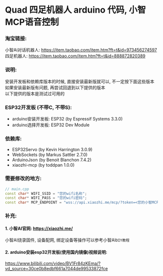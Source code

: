 # Quad 四足机器人 arduino 代码, 小智MCP语音控制

### 淘宝链接:  
小智Ai对话机器人: https://item.taobao.com/item.htm?ft=t&id=973456274597  
四足机器人: https://item.taobao.com/item.htm?ft=t&id=888872820389

### 说明:   
安装开发板和依赖库版本的时候, 直接安装最新版就可以, 不一定按下面这些版本  
如果安装最新版有问题, 再尝试回退到以下提供的版本  
以下提供的版本是测试过可用的  

### ESP32开发板 (不带C, 不带S):
 - arduino安装开发板: ESP32 (by Espressif Systems 3.3.0)  
 - arduino选择开发板: ESP32 Dev Module  

### 依赖库:
 - ESP32Servo (by Kevin Harrington 3.0.9)
 - WebSockets (by Markus Sattler 2.7.0)
 - ArduinoJson (by Benoit Blanchon 7.4.2)
 - xiaozhi-mcp (by toddpan 1.0.0)

### 需要修改的地方:  
```C++
// main.cpp
const char* WIFI_SSID = "您的wifi名称";  
const char* WIFI_PASS = "您的wifi密码";  
const char* MCP_ENDPOINT = "wss://api.xiaozhi.me/mcp/?token=<您的小智MCP接入点token>";  
```

### 补充:  
#### 1. 小智AI官网: https://xiaozhi.me/    
小智AI烧录固件, 设备配网, 绑定设备等操作可以参考小智AI`DIY教程`    

#### 2. arduino安装esp32开发板(使用国内镜像)视频说明:  
https://www.bilibili.com/video/BV1Fr84zKEma/?vd_source=30ce0b8edbf661a7044de99533872fce
